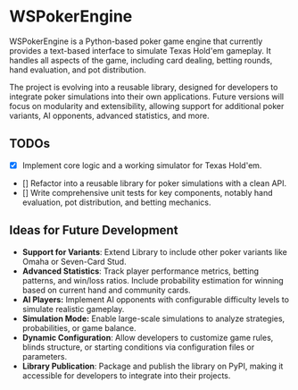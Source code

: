 # WSPokerEngine

WSPokerEngine is a Python-based poker game engine that currently provides a text-based interface to simulate Texas Hold'em gameplay. It handles all aspects of the game, including card dealing, betting rounds, hand evaluation, and pot distribution.

The project is evolving into a reusable library, designed for developers to integrate poker simulations into their own applications. Future versions will focus on modularity and extensibility, allowing support for additional poker variants, AI opponents, advanced statistics, and more.

## TODOs
- [x] Implement core logic and a working simulator for Texas Hold'em.
- [] Refactor into a reusable library for poker simulations with a clean API.
- [] Write comprehensive unit tests for key components, notably hand evaluation, pot distribution, and betting mechanics.

## Ideas for Future Development
- **Support for Variants**: Extend Library to include other poker variants like Omaha or Seven-Card Stud.
- **Advanced Statistics**: Track player performance metrics, betting patterns, and win/loss ratios. Include probability estimation for winning based on current hand and community cards.
- **AI Players:** Implement AI opponents with configurable difficulty levels to simulate realistic gameplay.
- **Simulation Mode:** Enable large-scale simulations to analyze strategies, probabilities, or game balance.
- **Dynamic Configuration**: Allow developers to customize game rules, blinds structure, or starting conditions via configuration files or parameters.
- **Library Publication**: Package and publish the library on PyPI, making it accessible for developers to integrate into their projects.